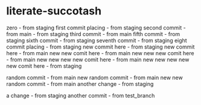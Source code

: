 # literate-succotash

zero - from staging
first commit placing - from staging
second commit - from main - from staging
third commit - from main
fifth commit - from staging
sixth commit - from staging
seventh commit - from staging
eight commit placing - from staging
new commit here - from staging
new commit here - from main
new new comit here - from main
new new new comit here - from main
new new new new comit here - from main
new new new new new comit here - from staging


random commit - from main
new random commit - from main
new new random commit - from main
another change - from staging

a change - from staging
another commit - from test_branch